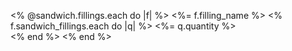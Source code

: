<% @sandwich.fillings.each do |f| %>
  <%= f.filling_name %> 
  <% f.sandwich_fillings.each do |q| %>
    <%= q.quantity %><br>
  <% end %>
<% end %>